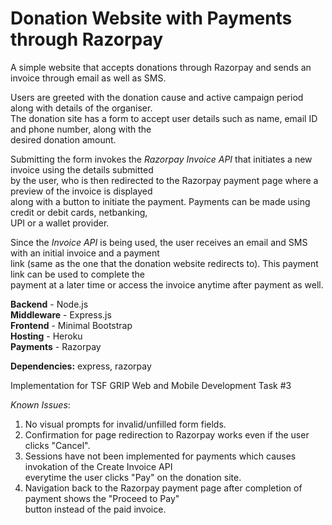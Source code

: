 # Donation Website with Payments through Razorpay
A simple website that accepts donations through Razorpay and sends an invoice through email as well as SMS.

Users are greeted with the donation cause and active campaign period along with details of the organiser.\
The donation site has a form to accept user details such as name, email ID and phone number, along with the\
desired donation amount.

Submitting the form invokes the _Razorpay Invoice API_ that initiates a new invoice using the details submitted\
by the user, who is then redirected to the Razorpay payment page where a preview of the invoice is displayed\
along with a button to initiate the payment. Payments can be made using credit or debit cards, netbanking,\
UPI or a wallet provider.

Since the _Invoice API_ is being used, the user receives an email and SMS with an initial invoice and a payment\
link (same as the one that the donation website redirects to). This payment link can be used to complete the\
payment at a later time or access the invoice anytime after payment as well.

**Backend** - Node.js\
**Middleware** - Express.js\
**Frontend** - Minimal Bootstrap\
**Hosting** - Heroku\
**Payments** - Razorpay

**Dependencies:** express, razorpay

Implementation for TSF GRIP Web and Mobile Development Task #3

_Known Issues_:
  1. No visual prompts for invalid/unfilled form fields.
  2. Confirmation for page redirection to Razorpay works even if the user clicks "Cancel".
  3. Sessions have not been implemented for payments which causes invokation of the Create Invoice API\
     everytime the user clicks "Pay" on the donation site.
  4. Navigation back to the Razorpay payment page after completion of payment shows the "Proceed to Pay"\
     button instead of the paid invoice.
